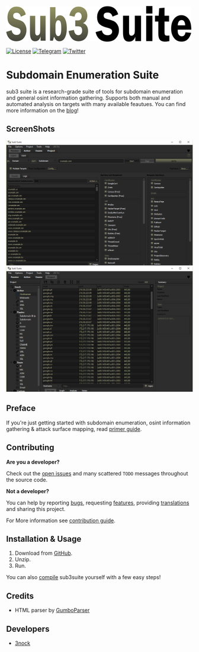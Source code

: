<img src="docs/images/sub3suite.png" width=500/>

[![License](https://img.shields.io/badge/license-GPLv3-green.svg)](https://raw.githubusercontent.com/3nock/sub3suite/main/LICENSE)
[![Telegram](https://img.shields.io/badge/chat-%20on%20Telegram-blue.svg)](https://telegram.me/sub3suite) 
[![Twitter](https://img.shields.io/twitter/follow/sub3suite?label=twitter&style=social)](https://twitter.com/sub3suite)

# Subdomain Enumeration Suite
sub3 suite is a research-grade suite of tools for subdomain enumeration and general osint information gathering. Supports both
manual and automated analysis on targets with many available feautues. You can find more information on the [blog](https://3nock.github.io/sub3suite)!

## ScreenShots
<img src="docs/images/screenshot_osint.png"/>
<img src="docs/images/screenshot_project.png"/>

## Preface
If you're just getting started with subdomain enumeration, osint information gathering & attack surface mapping, read [primer guide](PRIMER.md).

## Contributing 

**Are you a developer?**

Check out the [open issues](https://github.com/3nock/sub3suite/issues) and many scattered `TODO` messages throughout the source code.

**Not a developer?** 

You can help by reporting [bugs](https://github.com/3nock/sub3suite), requesting [features](https://github.com/3nock/sub3suite), providing [translations](https://github.com/3nock/sub3suite) and sharing this project.

For More information see [contribution guide](CONTRIBUTING.md).

## Installation & Usage

1. Download from [GitHub](https://github.com/3nock/sub3suite/releases).
2. Unzip.
3. Run.

You can also [compile](COMPILING.md) sub3suite yourself with a few easy steps!

## Credits

- HTML parser by [GumboParser](https://github.com/google/gumbo-parser)

## Developers

- [3nock](https://3nock.github.io)